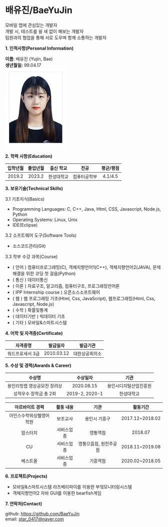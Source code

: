 # 배유진/BaeYuJin
모바일 앱에 관심있는 개발자  
개발 시, 테스트를 쉴 새 없이 해보는 개발자  
팀원과의 협업을 통해 서로 도우며 함께 소통하는 개발자

**1. 인적사항(Personal Information)**

**이름**: 배유진 (Yujin, Bae)  
**생년월일:** 99.04.17  
![BaeYuJin Images](BaeYuJin.jpg)

**2. 학력 사항(Education)**

| 입학년월 | 졸업년월 | 출신 학교 | 전공 | 평균/평점 |
|:----------:|:---------:|:----------:|:----------:|:----------:|
| 2019.2 | 2023.2	| 한성대학교	| 컴퓨터공학부 | 4.1/4.5 |


**3. 보유기술(Technical Skills)** 

3.1 기초지식(Basics)

* Programming Languages: C, C++, Java, Html, CSS, Javascript, Node.js, Python
* Operating Systems: Linux, Unix
* IDE(Eclipse)

3.2 소프트웨어 도구(Software Tools)

* 소스코드관리(Git)

3.3 학부 수강 과목(Course)
* ( 언어 ) 컴퓨터프로그래밍(C), 객체지향언어1(C++), 객체지향언어2(JAVA), 문제해결을 위한 코딩 첫 걸음(Python)
* ( 통신 ) 데이터통신
* ( 이론 ) 자료구조, 알고리즘, 컴퓨터구조, 프로그래밍언어론
* ( IPP Internship course ) 오픈소스소프트웨어
* ( 웹 ) 웹 프로그래밍 기초(Html, Css, JavaScript), 웹프로그래밍(Html, Css, Javascript, Node.js)
* ( 수학 ) 확률및통계
* ( 데이터기반 ) 빅데이터 기초
* ( 기타 ) 모바일&스마트시스템

**4. 어학 및 자격증(Certificate)**

| 자격증명 | 발급일자 | 발급기관 |
|:----------:|:----------:|:----------:|
| 워드프로세서 3급 | 2010.03.12 | 대한상공회의소 |

**5. 수상 및 경력(Awards & Career)**

| 수상명 | 수상일자 | 기관 |
|:----------------:|:----------------:|:----------------:|
| 용인리빙랩 영상공모전 장려상 | 2020.08.15 | 용인시디지털산업진흥원 |
| 성적우수 장학금 총 2회 | 2019-2, 2020-1 | 한성대학교 |

|아르바이트 경력 |	활동 내용 |	기관 | 활동기간 |
|:----------------:|:----------------:|:----------------:|:----------------:|
|아인스수학위싱웰영어학원|보조교사|용인시 기흥구|2017.12~2018.02|
|맘스터치|서비스업종|영통역점|2018.07|
|CU|서비스업종|영통으뜸점, 원천주공점|2018.11~2019.08|
|베스트올|서비스업종|기흥역점|2020.02~2018.05|

**6. 프로젝트(Projects)**

* 모바일&스마트시스템 라즈베리파이를 이용한 부엌모니터링시스템
* 객체지향언어2 자바 GUI를 이용한 bearfish게임

**7. 연락처(Contact)**

github: https://github.com/BaeYuJin  
email: star_0417@naver.com
